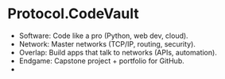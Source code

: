 # Protocol.CodeVault
- Software: Code like a pro (Python, web dev, cloud).
- Network: Master networks (TCP/IP, routing, security).
- Overlap: Build apps that talk to networks (APIs, automation).
- Endgame: Capstone project + portfolio for GitHub.
- 
